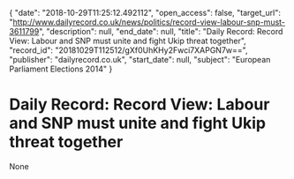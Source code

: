 {
  "date": "2018-10-29T11:25:12.492112", 
  "open_access": false, 
  "target_url": "http://www.dailyrecord.co.uk/news/politics/record-view-labour-snp-must-3611799", 
  "description": null, 
  "end_date": null, 
  "title": "Daily Record: Record View: Labour and SNP must unite and fight Ukip threat together", 
  "record_id": "20181029T112512/gXf0UhKHy2Fwci7XAPGN7w==", 
  "publisher": "dailyrecord.co.uk", 
  "start_date": null, 
  "subject": "European Parliament Elections 2014"
}

# Daily Record: Record View: Labour and SNP must unite and fight Ukip threat together

None
